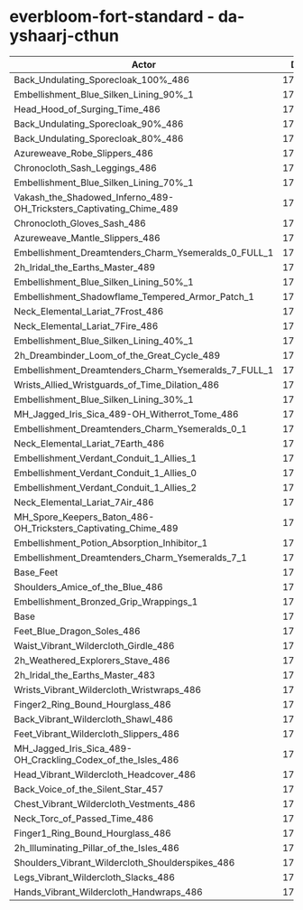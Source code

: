# everbloom-fort-standard - da-yshaarj-cthun
| Actor | DPS | Increase |
|---|:---:|:---:|
|Back_Undulating_Sporecloak_100%_486|178233|1.56%|
|Embellishment_Blue_Silken_Lining_90%_1|178101|1.49%|
|Head_Hood_of_Surging_Time_486|178086|1.48%|
|Back_Undulating_Sporecloak_90%_486|177940|1.39%|
|Back_Undulating_Sporecloak_80%_486|177624|1.21%|
|Azureweave_Robe_Slippers_486|177600|1.20%|
|Chronocloth_Sash_Leggings_486|177600|1.20%|
|Embellishment_Blue_Silken_Lining_70%_1|177475|1.13%|
|Vakash_the_Shadowed_Inferno_489-OH_Tricksters_Captivating_Chime_489|177314|1.04%|
|Chronocloth_Gloves_Sash_486|177284|1.02%|
|Azureweave_Mantle_Slippers_486|177243|1.00%|
|Embellishment_Dreamtenders_Charm_Ysemeralds_0_FULL_1|177086|0.91%|
|2h_Iridal_the_Earths_Master_489|177042|0.88%|
|Embellishment_Blue_Silken_Lining_50%_1|176857|0.78%|
|Embellishment_Shadowflame_Tempered_Armor_Patch_1|176815|0.75%|
|Neck_Elemental_Lariat_7Frost_486|176732|0.71%|
|Neck_Elemental_Lariat_7Fire_486|176692|0.68%|
|Embellishment_Blue_Silken_Lining_40%_1|176641|0.65%|
|2h_Dreambinder_Loom_of_the_Great_Cycle_489|176585|0.62%|
|Embellishment_Dreamtenders_Charm_Ysemeralds_7_FULL_1|176395|0.51%|
|Wrists_Allied_Wristguards_of_Time_Dilation_486|176355|0.49%|
|Embellishment_Blue_Silken_Lining_30%_1|176340|0.48%|
|MH_Jagged_Iris_Sica_489-OH_Witherrot_Tome_486|176336|0.48%|
|Embellishment_Dreamtenders_Charm_Ysemeralds_0_1|176295|0.46%|
|Neck_Elemental_Lariat_7Earth_486|176283|0.45%|
|Embellishment_Verdant_Conduit_1_Allies_1|176271|0.44%|
|Embellishment_Verdant_Conduit_1_Allies_0|176231|0.42%|
|Embellishment_Verdant_Conduit_1_Allies_2|176226|0.42%|
|Neck_Elemental_Lariat_7Air_486|176113|0.35%|
|MH_Spore_Keepers_Baton_486-OH_Tricksters_Captivating_Chime_489|175968|0.27%|
|Embellishment_Potion_Absorption_Inhibitor_1|175806|0.18%|
|Embellishment_Dreamtenders_Charm_Ysemeralds_7_1|175682|0.11%|
|Base_Feet|175650|0.09%|
|Shoulders_Amice_of_the_Blue_486|175561|0.04%|
|Embellishment_Bronzed_Grip_Wrappings_1|175527|0.02%|
|Base|175494|0.00%|
|Feet_Blue_Dragon_Soles_486|175374|-0.07%|
|Waist_Vibrant_Wildercloth_Girdle_486|175302|-0.11%|
|2h_Weathered_Explorers_Stave_486|175243|-0.14%|
|2h_Iridal_the_Earths_Master_483|175236|-0.15%|
|Wrists_Vibrant_Wildercloth_Wristwraps_486|175217|-0.16%|
|Finger2_Ring_Bound_Hourglass_486|175212|-0.16%|
|Back_Vibrant_Wildercloth_Shawl_486|175205|-0.16%|
|Feet_Vibrant_Wildercloth_Slippers_486|175029|-0.26%|
|MH_Jagged_Iris_Sica_489-OH_Crackling_Codex_of_the_Isles_486|175005|-0.28%|
|Head_Vibrant_Wildercloth_Headcover_486|174962|-0.30%|
|Back_Voice_of_the_Silent_Star_457|174953|-0.31%|
|Chest_Vibrant_Wildercloth_Vestments_486|174951|-0.31%|
|Neck_Torc_of_Passed_Time_486|174924|-0.32%|
|Finger1_Ring_Bound_Hourglass_486|174885|-0.35%|
|2h_Illuminating_Pillar_of_the_Isles_486|174705|-0.45%|
|Shoulders_Vibrant_Wildercloth_Shoulderspikes_486|174691|-0.46%|
|Legs_Vibrant_Wildercloth_Slacks_486|174540|-0.54%|
|Hands_Vibrant_Wildercloth_Handwraps_486|174393|-0.63%|
